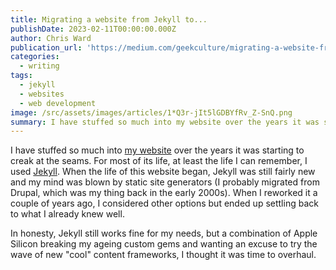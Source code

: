 ```yaml
---
title: Migrating a website from Jekyll to...
publishDate: 2023-02-11T00:00:00.000Z
author: Chris Ward
publication_url: 'https://medium.com/geekculture/migrating-a-website-from-jekyll-to-54f0bea3de7a'
categories:
  - writing
tags:
  - jekyll
  - websites
  - web development
image: /src/assets/images/articles/1*Q3r-jIt5lGDBYfRv_Z-SnQ.png
summary: I have stuffed so much into my website over the years it was starting to creak
---
```



I have stuffed so much into [my website](https://github.com/ChrisChinchilla/chrischinchilla.com) over the years it was starting to creak
at the seams. For most of its life, at least the life I can remember, I
used [Jekyll](https://jekyllrb.com). When
the life of this website began, Jekyll was still fairly new and my mind
was blown by static site generators (I probably migrated from Drupal,
which was my thing back in the early 2000s). When I reworked it a couple
of years ago, I considered other options but ended up settling back to
what I already knew well.

In honesty, Jekyll still works fine for my needs, but a combination of
Apple Silicon breaking my ageing custom gems and wanting an excuse to
try the wave of new "cool" content frameworks, I thought it was time to
overhaul.
